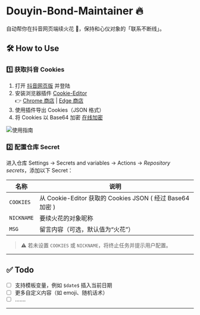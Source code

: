 # Douyin-Bond-Maintainer 🔥

自动帮你在抖音网页端续火花 💖，保持和心仪对象的「联系不断线」。

## 🛠️ How to Use

### 1️⃣ 获取抖音 Cookies
1. 打开 [抖音网页版](https://www.douyin.com/) 并登陆
2. 安装浏览器插件 [Cookie-Editor](https://cookie-editor.com/)  
   👉 [Chrome 商店](https://chromewebstore.google.com/detail/cookie-editor/hlkenndednhfkekhgcdicdfddnkalmdm) | [Edge 商店](https://microsoftedge.microsoft.com/addons/detail/cookieeditor/neaplmfkghagebokkhpjpoebhdledlfi)
3. 使用插件导出 Cookies（JSON 格式）
4. 将 Cookies 以 Base64 加密 [在线加密](https://www.sojson.com/base64.html)

![使用指南](https://github.com/user-attachments/assets/6216240b-c0af-4461-8894-f2c45c81fb25)

### 2️⃣ 配置仓库 Secret
进入仓库 Settings → Secrets and variables → Actions → *Repository secrets*，添加以下 Secret：

| 名称      | 说明                                                |
|-----------|---------------------------------------------------|
| `COOKIES` | 从 Cookie-Editor 获取的 Cookies JSON ( 经过 Base64 加密 ) |
| `NICKNAME`| 要续火花的对象昵称                                         |
| `MSG`     | 留言内容（可选，默认值为“火花”）                                 |

> ⚠️ 若未设置 `COOKIES` 或 `NICKNAME`，将终止任务并提示用户配置。

---

## ✅ Todo
- [ ] 支持模板变量，例如 `$date$` 插入当前日期
- [ ] 更多自定义内容（如 emoji、随机话术）
- [ ] .......

---

